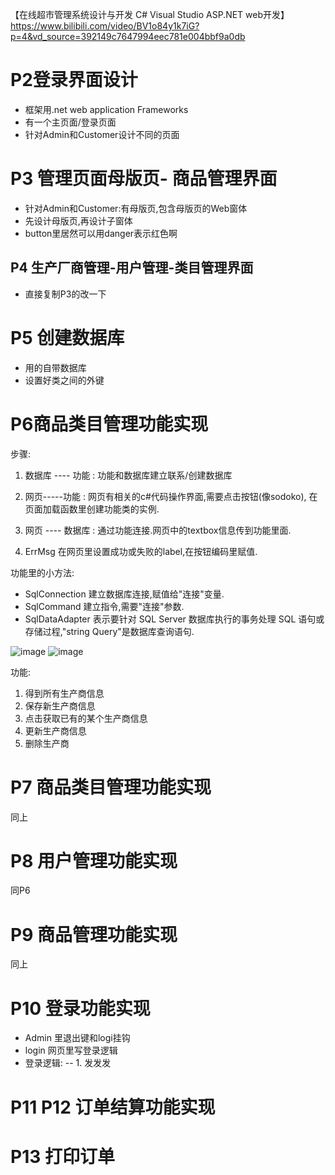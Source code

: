 【在线超市管理系统设计与开发 C# Visual Studio ASP.NET web开发】https://www.bilibili.com/video/BV1o84y1k7iG?p=4&vd_source=392149c7647994eec781e004bbf9a0db
 
# P2登录界面设计
 
 - 框架用.net web application Frameworks
 - 有一个主页面/登录页面
 - 针对Admin和Customer设计不同的页面

# P3 管理页面母版页- 商品管理界面

- 针对Admin和Customer:有母版页,包含母版页的Web窗体
- 先设计母版页,再设计子窗体
- button里居然可以用danger表示红色啊
## P4 生产厂商管理-用户管理-类目管理界面

- 直接复制P3的改一下

# P5 创建数据库

- 用的自带数据库
- 设置好类之间的外键

# P6商品类目管理功能实现

步骤:

1. 数据库 ---- 功能 : 功能和数据库建立联系/创建数据库

2. 网页-----功能 : 网页有相关的c#代码操作界面,需要点击按钮(像sodoko), 在页面加载函数里创建功能类的实例.

3. 网页 ---- 数据库 : 通过功能连接.网页中的textbox信息传到功能里面.
4. ErrMsg 在网页里设置成功或失败的label,在按钮编码里赋值.

功能里的小方法:

- SqlConnection 建立数据库连接,赋值给"连接"变量.
- SqlCommand 建立指令,需要"连接"参数.
- SqlDataAdapter 表示要针对 SQL Server 数据库执行的事务处理 SQL 语句或存储过程,"string Query"是数据库查询语句.

 ![image](https://user-images.githubusercontent.com/117897416/222665965-84680d00-8be9-47fc-971d-3f88fc2b810d.png)
 ![image](https://user-images.githubusercontent.com/117897416/222666242-fa9032db-adc3-4367-9f12-20f6ba59b155.png)
 

功能:

1. 得到所有生产商信息
2. 保存新生产商信息
3. 点击获取已有的某个生产商信息
4. 更新生产商信息
5. 删除生产商

# P7 商品类目管理功能实现

同上

# P8 用户管理功能实现

同P6

# P9 商品管理功能实现

同上

# P10 登录功能实现

- Admin 里退出键和logi挂钩
- login 网页里写登录逻辑
- 登录逻辑:
-- 1. 发发发

# P11 P12 订单结算功能实现

# P13 打印订单
